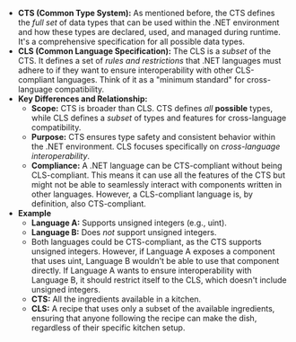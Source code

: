 - **CTS (Common Type System):** As mentioned before, the CTS defines the *full set* of data types that can be used within the .NET environment and how these types are declared, used, and managed during runtime. It's a comprehensive specification for all possible data types.
- **CLS (Common Language Specification):** The CLS is a *subset* of the CTS. It defines a set of *rules and restrictions* that .NET languages must adhere to if they want to ensure interoperability with other CLS-compliant languages. Think of it as a "minimum standard" for cross-language compatibility.
- **Key Differences and Relationship:**
	- **Scope:** CTS is broader than CLS. CTS defines *all* **possible** types, while CLS defines a *subset* of types and features for cross-language compatibility.
	- **Purpose:** CTS ensures type safety and consistent behavior within the .NET environment. CLS focuses specifically on *cross-language interoperability*.
	- **Compliance:** A .NET language can be CTS-compliant without being CLS-compliant. This means it can use all the features of the CTS but might not be able to seamlessly interact with components written in other languages. However, a CLS-compliant language is, by definition, also CTS-compliant.
- **Example**
	- **Language A:** Supports unsigned integers (e.g., uint).
	- **Language B:** Does *not* support unsigned integers.
	- Both languages could be CTS-compliant, as the CTS supports unsigned integers. However, if Language A exposes a component that uses uint, Language B wouldn't be able to use that component directly. If Language A wants to ensure interoperability with Language B, it should restrict itself to the CLS, which doesn't include unsigned integers.
	- **CTS:** All the ingredients available in a kitchen.
	- **CLS:** A recipe that uses only a subset of the available ingredients, ensuring that anyone following the recipe can make the dish, regardless of their specific kitchen setup.